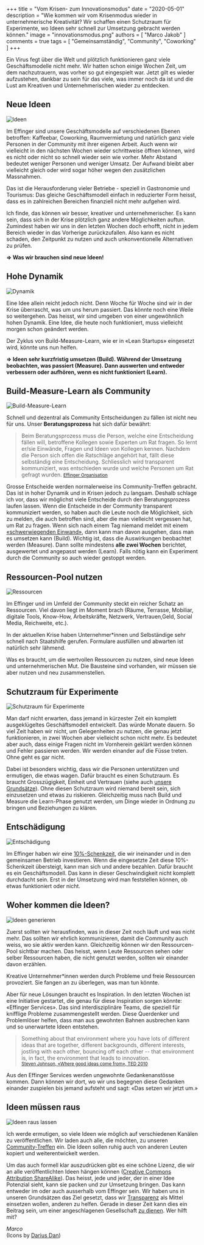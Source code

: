 +++
title = "Vom Krisen- zum Innovationsmodus"
date = "2020-05-01"
description = "Wie kommen wir vom Krisenmodus wieder in unternehmerische Kreativität? Wir schaffen einen Schutzraum für Experimente, wo Ideen sehr schnell zur Umsetzung gebracht werden können."
image = "innovationsmodus.png"
authors = [ "Marco Jakob" ]
comments = true
tags = [ "Gemeinsamständig", "Community", "Coworking" ]
+++

Ein Virus fegt über die Welt und plötzlich funktionieren ganz viele Geschäftsmodelle nicht mehr. Wir hatten schon einige Wochen Zeit, um dem nachzutrauern, was vorher so gut eingespielt war. Jetzt gilt es wieder aufzustehen, dankbar zu sein für das viele, was immer noch da ist und die Lust am Kreativen und Unternehmerischen wieder zu entdecken.

## Neue Ideen

![Ideen](ideen.png)

Im Effinger sind unsere Geschäftsmodelle auf verschiedenen Ebenen betroffen: Kaffeebar, Coworking, Raumvermietung und natürlich ganz viele Personen in der Community mit ihrer eigenen Arbeit. Auch wenn wir vielleicht in den nächsten Wochen wieder schrittweise öffnen können, wird es nicht oder nicht so schnell wieder sein wie vorher. Mehr Abstand bedeutet weniger Personen und weniger Umsatz. Der Aufwand bleibt aber vielleicht gleich oder wird sogar höher wegen den zusätzlichen Massnahmen.

Das ist die Herausforderung vieler Betriebe - speziell in Gastronomie und Tourismus: Das gleiche Geschäftsmodell einfach in reduzierter Form heisst, dass es in zahlreichen Bereichen finanziell nicht mehr aufgehen wird.

Ich finde, das können wir besser, kreativer und unternehmerischer. Es kann sein, dass sich in der Krise plötzlich ganz andere Möglichkeiten auftun. Zumindest haben wir uns in den letzten Wochen doch erhofft, nicht in jedem Bereich wieder in das Vorherige zurückzufallen. Also kann es nicht schaden, den Zeitpunkt zu nutzen und auch unkonventionelle Alternativen zu prüfen.

**⇒ Was wir brauchen sind neue Ideen!**

## Hohe Dynamik

![Dynamik](dynamik.png)

Eine Idee allein reicht jedoch nicht. Denn Woche für Woche sind wir in der Krise überrascht, was um uns herum passiert. Das könnte noch eine Weile so weitergehen. Das heisst, wir sind umgeben von einer ungewöhnlich hohen Dynamik. Eine Idee, die heute noch funktioniert, muss vielleicht morgen schon geändert werden.

Der Zyklus von Build-Measure-Learn, wie er in «Lean Startups» eingesetzt wird, könnte uns nun helfen.

**⇒ Ideen sehr kurzfristig umsetzen (Build). Während der Umsetzung beobachten, was passiert (Measure). Dann auswerten und entweder verbessern oder aufhören, wenn es nicht funktioniert (Learn).**

## Build-Measure-Learn als Community

![Build-Measure-Learn](build-measure-learn.png)

Schnell und dezentral als Community Entscheidungen zu fällen ist nicht neu für uns. Unser **Beratungsprozess** hat sich dafür bewährt:

> Beim Beratungsprozess muss die Person, welche eine Entscheidung fällen will, betroffene Kollegen sowie Experten um Rat fragen. So lernt er/sie Einwände, Fragen und Ideen von Kollegen kennen. Nachdem die Person sich offen die Ratschläge angehört hat, fällt diese selbständig eine Entscheidung. Schliesslich wird transparent kommuniziert, was entschieden wurde und welche Personen um Rat gefragt wurden.
> <small>[Effinger Organisation](https://www.effinger.ch/organisation/)</small>

Grosse Entscheide werden normalerweise ins Community-Treffen gebracht. Das ist in hoher Dynamik und in Krisen jedoch zu langsam. Deshalb schlage ich vor, dass wir möglichst viele Entscheide durch den Beratungsprozess laufen lassen. Wenn die Entscheide in der Community transparent kommuniziert werden, so haben auch die Leute noch die Möglichkeit, sich zu melden, die auch betroffen sind, aber die man vielleicht vergessen hat, um Rat zu fragen. Wenn sich nach einem Tag niemand meldet mit einem [«schwerwiegenden Einwand»](https://www.effinger.ch/organisation/soziokratie/), dann kann man davon ausgehen, dass man es umsetzen kann (Build). Wichtig ist, dass die Auswirkungen beobachtet werden (Measure). Dann sollte mindestens **alle zwei Wochen** berichtet, ausgewertet und angepasst werden (Learn). Falls nötig kann ein Experiment durch die Community so auch wieder gestoppt werden.

## Ressourcen-Pool nutzen

![Ressourcen](ressourcen.png)

Im Effinger und im Umfeld der Community steckt ein reicher Schatz an Ressourcen. Viel davon liegt im Moment brach (Räume, Terrasse, Mobiliar, digitale Tools, Know-How, Arbeitskräfte, Netzwerk, Vertrauen,Geld, Social Media, Reichweite, etc.).

In der aktuellen Krise haben Unternehmer\*innen und Selbständige sehr schnell nach Staatshilfe gerufen. Formulare ausfüllen und abwarten ist natürlich sehr lähmend.

Was es braucht, um die wertvollen Ressourcen zu nutzen, sind neue Ideen und unternehmerischen Mut. Die Bausteine sind vorhanden, wir müssen sie aber nutzen und neu zusammenstellen.

## Schutzraum für Experimente

![Schutzraum für Experimente](schutzraum.png)

Man darf nicht erwarten, dass jemand in kürzester Zeit ein komplett ausgeklügeltes Geschäftsmodell entwickelt. Das würde Monate dauern. So viel Zeit haben wir nicht, um Gelegenheiten zu nutzen, die genau jetzt funktionieren, in zwei Wochen aber vielleicht schon nicht mehr. Es bedeutet aber auch, dass einige Fragen nicht im Vornherein geklärt werden können und Fehler passieren werden. Wir werden einander auf die Füsse treten. Ohne geht es gar nicht.

Dabei ist besonders wichtig, dass wir die Personen unterstützen und ermutigen, die etwas wagen. Dafür braucht es einen Schutzraum. Es braucht Grosszügigkeit, Einheit und Vertrauen (siehe auch [unsere Grundsätze](https://www.effinger.ch/grundsaetze/)). Ohne diesen Schutzraum wird niemand bereit sein, sich einzusetzen und etwas zu riskieren. Gleichzeitig muss nach Build und Measure die Learn-Phase genutzt werden, um Dinge wieder in Ordnung zu bringen und Beziehungen zu klären.

## Entschädigung

![Entschädigung](entschaedigung.png)

Im Effinger haben wir eine [10%-Schenkzeit](https://www.corelated.ch/#merkmale), die wir ineinander und in den gemeinsamen Betrieb investieren. Wenn die eingesetzte Zeit diese 10%-Schenkzeit übersteigt, kann man sich und andere bezahlen. Dafür braucht es ein Geschäftsmodell. Das kann in dieser Geschwindigkeit nicht komplett durchdacht sein. Erst in der Umsetzung wird man feststellen können, ob etwas funktioniert oder nicht.

## Woher kommen die Ideen?

![Ideen generieren](ideen-generieren.png)

Zuerst sollten wir herausfinden, was in dieser Zeit noch läuft und was nicht mehr. Das sollten wir ehrlich kommunizieren, damit die Community auch weiss, wo sie aktiv werden kann. Gleichzeitig können wir den Ressourcen-Pool sichtbar machen. Das heisst, wenn Leute Ressourcen sehen oder selber Ressourcen haben, die nicht genutzt werden, sollten wir einander davon erzählen.

Kreative Unternehmer\*innen werden durch Probleme und freie Ressourcen provoziert. Sie fangen an zu überlegen, was man tun könnte.

Aber für neue Lösungen braucht es Inspiration. In den letzten Wochen ist eine Initiative gestartet, die genau für diese Inspiration sorgen könnte: «Effinger Services». Das sind interdisziplinäre Teams, die speziell für knifflige Probleme zusammengestellt werden. Diese Querdenker und Problemlöser helfen, dass man aus gewohnten Bahnen ausbrechen kann und so unerwartete Ideen entstehen.

> Something about that environment where you have lots of different ideas that are together, different backgrounds, different interests, jostling with each other, bouncing off each other -- that environment is, in fact, the environment that leads to innovation.  
> <small>[Steven Johnson, «Where good ideas come from», TED 2010](https://www.ted.com/talks/steven_johnson_where_good_ideas_come_from)</small>

Aus den Effinger Services werden ungewohnte Gedankenanstösse kommen. Dann können wir dort, wo wir uns begegnen diese Gedanken einander zuspielen bis jemand aufsteht und sagt: «Das setzen wir jetzt um.»

## Ideen müssen raus

![Ideen raus lassen](ideen-raus.png)

Ich werde ermutigen, so viele Ideen wie möglich auf verschiedenen Kanälen zu veröffentlichen. Wir laden auch alle, die möchten, zu unseren [Community-Treffen](https://www.effinger.ch/events/) ein. Die Ideen sollen ruhig auch von anderen Leuten kopiert und weiterentwickelt werden.

Um das auch formell klar auszudrücken gibt es eine schöne Lizenz, die wir an alle veröffentlichten Ideen hängen können ([Creative Commons Attribution ShareAlike](https://creativecommons.org/licenses/by-sa/4.0/)). Das heisst, jede und jeder, der in einer Idee Potenzial sieht, kann sie packen und zur Umsetzung bringen. Das kann entweder im oder auch ausserhalb vom Effinger sein. Wir haben uns in unseren Grundsätzen das Ziel gesetzt, dass wir [Transparenz](https://www.effinger.ch/grundsaetze/transparenz/) als Mittel einsetzen wollen, anderen zu helfen. Gerade in dieser Zeit kann dies ein Beitrag sein, um einer angeschlagenen Gesellschaft [zu dienen](https://www.effinger.ch/grundsaetze/dienen/). Wer hilft mit?

*Marco*   
(Icons by [Darius Dan](https://www.flaticon.com/authors/darius-dan))
